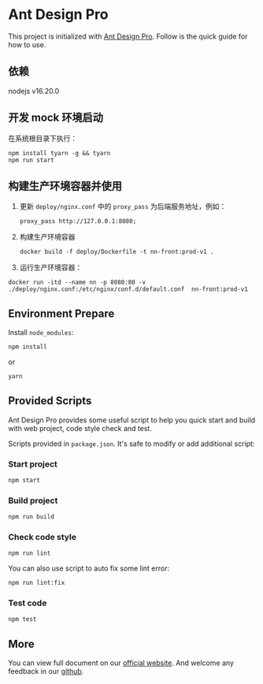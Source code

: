 # Ant Design Pro

This project is initialized with [Ant Design Pro](https://pro.ant.design). Follow is the quick guide for how to use.

## 依赖

nodejs v16.20.0

## 开发 mock 环境启动

在系统根目录下执行：

```shell
npm install tyarn -g && tyarn
npm run start
```

## 构建生产环境容器并使用

1. 更新 `deploy/nginx.conf` 中的 `proxy_pass` 为后端服务地址，例如：
   ```text
   proxy_pass http://127.0.0.1:8080;
   ```
2. 构建生产环境容器
   ```shell
   docker build -f deploy/Dockerfile -t nn-front:prod-v1 .
   ```
3. 运行生产环境容器：

```shell
docker run -itd --name nn -p 8080:80 -v ./deploy/nginx.conf:/etc/nginx/conf.d/default.conf  nn-front:prod-v1
```

## Environment Prepare

Install `node_modules`:

```bash
npm install
```

or

```bash
yarn
```

## Provided Scripts

Ant Design Pro provides some useful script to help you quick start and build with web project, code style check and test.

Scripts provided in `package.json`. It's safe to modify or add additional script:

### Start project

```bash
npm start
```

### Build project

```bash
npm run build
```

### Check code style

```bash
npm run lint
```

You can also use script to auto fix some lint error:

```bash
npm run lint:fix
```

### Test code

```bash
npm test
```

## More

You can view full document on our [official website](https://pro.ant.design). And welcome any feedback in our [github](https://github.com/ant-design/ant-design-pro).

